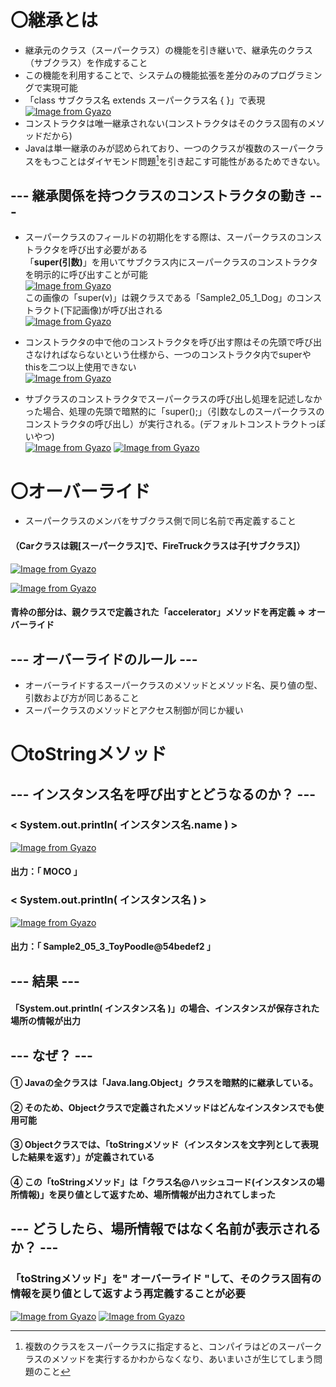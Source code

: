 # 〇継承とは
- 継承元のクラス（スーパークラス）の機能を引き継いで、継承先のクラス（サブクラス）を作成すること
- この機能を利用することで、システムの機能拡張を差分のみのプログラミングで実現可能
- 「class サブクラス名 extends スーパークラス名 { }」で表現
  [![Image from Gyazo](https://i.gyazo.com/43b6e02078cce4adf19b51454a5f2f68.png)](https://gyazo.com/43b6e02078cce4adf19b51454a5f2f68)  
- コンストラクタは唯一継承されない(コンストラクタはそのクラス固有のメソッドだから)
- Javaは単一継承のみが認められており、一つのクラスが複数のスーパークラスをもつことはダイヤモンド問題[^1]を引き起こす可能性があるためできない。

[^1]:複数のクラスをスーパークラスに指定すると、コンパイラはどのスーパークラスのメソッドを実行するかわからなくなり、あいまいさが生じてしまう問題のこと

## --- 継承関係を持つクラスのコンストラクタの動き ---
- スーパークラスのフィールドの初期化をする際は、スーパークラスのコンストラクタを呼び出す必要がある\
「**super(引数)**」を用いてサブクラス内にスーパークラスのコンストラクタを明示的に呼び出すことが可能\
[![Image from Gyazo](https://i.gyazo.com/a39271953645f1d007cc2523465a7d4b.png)](https://gyazo.com/a39271953645f1d007cc2523465a7d4b)\
この画像の「super(v)」は親クラスである「Sample2_05_1_Dog」のコンストラクト(下記画像)が呼び出される\
[![Image from Gyazo](https://i.gyazo.com/0a20382b6125a2d941ec99a8304b5ec4.png)](https://gyazo.com/0a20382b6125a2d941ec99a8304b5ec4)

- コンストラクタの中で他のコンストラクタを呼び出す際はその先頭で呼び出さなければならないという仕様から、一つのコンストラクタ内でsuperやthisを二つ以上使用できない\
[![Image from Gyazo](https://i.gyazo.com/89365538df7e0741112da79c3a32bec0.png)](https://gyazo.com/89365538df7e0741112da79c3a32bec0)
  
- サブクラスのコンストラクタでスーパークラスの呼び出し処理を記述しなかった場合、処理の先頭で暗黙的に「super();」（引数なしのスーパークラスのコンストラクタの呼び出し）が実行される。(デフォルトコンストラクトっぽいやつ)\
  [![Image from Gyazo](https://i.gyazo.com/56d564019b306d2852955e99fddbc959.png)](https://gyazo.com/56d564019b306d2852955e99fddbc959)
[![Image from Gyazo](https://i.gyazo.com/fd16b5a1dc0b1b17c475f3b0942d5d55.png)](https://gyazo.com/fd16b5a1dc0b1b17c475f3b0942d5d55)

# 〇オーバーライド
- スーパークラスのメンバをサブクラス側で同じ名前で再定義すること

#### （Carクラスは親[スーパークラス]で、FireTruckクラスは子[サブクラス]）
[![Image from Gyazo](https://i.gyazo.com/0f565d70c6e4de000ad033e5fa0c69e5.png)](https://gyazo.com/0f565d70c6e4de000ad033e5fa0c69e5)

[![Image from Gyazo](https://i.gyazo.com/cd1ee9f42872884dc2cfb2a6f7aa0f5b.png)](https://gyazo.com/cd1ee9f42872884dc2cfb2a6f7aa0f5b)

#### 青枠の部分は、親クラスで定義された「accelerator」メソッドを再定義 ⇒ オーバーライド

## --- オーバーライドのルール --- 
- オーバーライドするスーパークラスのメソッドとメソッド名、戻り値の型、引数および方が同じあること
- スーパークラスのメソッドとアクセス制御が同じか緩い

# 〇toStringメソッド
## --- インスタンス名を呼び出すとどうなるのか？ ---
### < System.out.println( インスタンス名.name ) >
[![Image from Gyazo](https://i.gyazo.com/1b6d093e09addd0e1365503836356b91.png)](https://gyazo.com/1b6d093e09addd0e1365503836356b91)

#### 出力：「 MOCO 」

### < System.out.println( インスタンス名 ) >
[![Image from Gyazo](https://i.gyazo.com/a76efa97161439e238773a8c23fdcfa0.png)](https://gyazo.com/a76efa97161439e238773a8c23fdcfa0)

#### 出力：「 Sample2_05_3_ToyPoodle@54bedef2 」

## --- 結果 ---
#### 「System.out.println( インスタンス名 )」の場合、インスタンスが保存された場所の情報が出力
## --- なぜ？ ---
#### ① Javaの全クラスは「Java.lang.Object」クラスを暗黙的に継承している。
#### ② そのため、Objectクラスで定義されたメソッドはどんなインスタンスでも使用可能
#### ③ Objectクラスでは、「toStringメソッド（インスタンスを文字列として表現した結果を返す）」が定義されている
#### ④ この「toStringメソッド」は「クラス名@ハッシュコード(インスタンスの場所情報)」を戻り値として返すため、場所情報が出力されてしまった
## --- どうしたら、場所情報ではなく名前が表示されるか？ ---
### 「toStringメソッド」を" オーバーライド "して、そのクラス固有の情報を戻り値として返すよう再定義することが必要

[![Image from Gyazo](https://i.gyazo.com/0c482b33623315aec4dfad9bdba74170.png)](https://gyazo.com/0c482b33623315aec4dfad9bdba74170)
[![Image from Gyazo](https://i.gyazo.com/79a4a7ed9badb107ed27c0fdaf1f44d4.png)](https://gyazo.com/79a4a7ed9badb107ed27c0fdaf1f44d4)
